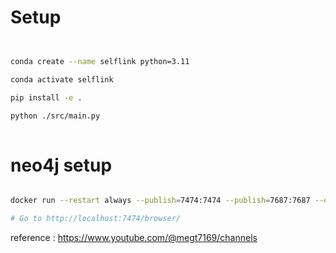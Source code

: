 # Setup 

```` bash


conda create --name selflink python=3.11

conda activate selflink

pip install -e .

python ./src/main.py
 
````

# neo4j setup 


```` bash

docker run --restart always --publish=7474:7474 --publish=7687:7687 --env NEO4J_AUTH=none --volume=E:\selflink-db:/data neo4j:5.12.0

# Go to http://localhost:7474/browser/

````

reference : https://www.youtube.com/@megt7169/channels
